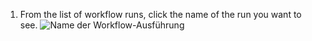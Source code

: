 1. From the list of workflow runs, click the name of the run you want to see. ![Name der Workflow-Ausführung](/assets/images/help/repository/superlinter-run-name.png)